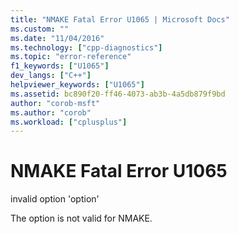 ```yaml
---
title: "NMAKE Fatal Error U1065 | Microsoft Docs"
ms.custom: ""
ms.date: "11/04/2016"
ms.technology: ["cpp-diagnostics"]
ms.topic: "error-reference"
f1_keywords: ["U1065"]
dev_langs: ["C++"]
helpviewer_keywords: ["U1065"]
ms.assetid: bc890f20-ff46-4073-ab3b-4a5db879f9bd
author: "corob-msft"
ms.author: "corob"
ms.workload: ["cplusplus"]
---
```

# NMAKE Fatal Error U1065
invalid option 'option'  
  
 The option is not valid for NMAKE.